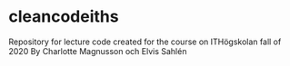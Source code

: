# cleancodeiths
Repository for lecture code created for the course on ITHögskolan fall of 2020
By Charlotte Magnusson och Elvis Sahlén
